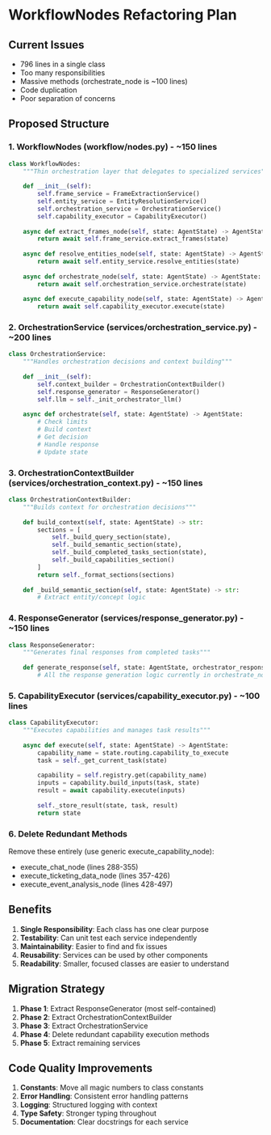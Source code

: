 # WorkflowNodes Refactoring Plan

## Current Issues
- 796 lines in a single class
- Too many responsibilities
- Massive methods (orchestrate_node is ~100 lines)
- Code duplication
- Poor separation of concerns

## Proposed Structure

### 1. **WorkflowNodes** (workflow/nodes.py) - ~150 lines
```python
class WorkflowNodes:
    """Thin orchestration layer that delegates to specialized services"""
    
    def __init__(self):
        self.frame_service = FrameExtractionService()
        self.entity_service = EntityResolutionService()
        self.orchestration_service = OrchestrationService()
        self.capability_executor = CapabilityExecutor()
    
    async def extract_frames_node(self, state: AgentState) -> AgentState:
        return await self.frame_service.extract_frames(state)
    
    async def resolve_entities_node(self, state: AgentState) -> AgentState:
        return await self.entity_service.resolve_entities(state)
    
    async def orchestrate_node(self, state: AgentState) -> AgentState:
        return await self.orchestration_service.orchestrate(state)
    
    async def execute_capability_node(self, state: AgentState) -> AgentState:
        return await self.capability_executor.execute(state)
```

### 2. **OrchestrationService** (services/orchestration_service.py) - ~200 lines
```python
class OrchestrationService:
    """Handles orchestration decisions and context building"""
    
    def __init__(self):
        self.context_builder = OrchestrationContextBuilder()
        self.response_generator = ResponseGenerator()
        self.llm = self._init_orchestrator_llm()
    
    async def orchestrate(self, state: AgentState) -> AgentState:
        # Check limits
        # Build context
        # Get decision
        # Handle response
        # Update state
```

### 3. **OrchestrationContextBuilder** (services/orchestration_context.py) - ~150 lines
```python
class OrchestrationContextBuilder:
    """Builds context for orchestration decisions"""
    
    def build_context(self, state: AgentState) -> str:
        sections = [
            self._build_query_section(state),
            self._build_semantic_section(state),
            self._build_completed_tasks_section(state),
            self._build_capabilities_section()
        ]
        return self._format_sections(sections)
    
    def _build_semantic_section(self, state: AgentState) -> str:
        # Extract entity/concept logic
```

### 4. **ResponseGenerator** (services/response_generator.py) - ~150 lines
```python
class ResponseGenerator:
    """Generates final responses from completed tasks"""
    
    def generate_response(self, state: AgentState, orchestrator_response: Any) -> FinalResponse:
        # All the response generation logic currently in orchestrate_node
```

### 5. **CapabilityExecutor** (services/capability_executor.py) - ~100 lines
```python
class CapabilityExecutor:
    """Executes capabilities and manages task results"""
    
    async def execute(self, state: AgentState) -> AgentState:
        capability_name = state.routing.capability_to_execute
        task = self._get_current_task(state)
        
        capability = self.registry.get(capability_name)
        inputs = capability.build_inputs(task, state)
        result = await capability.execute(inputs)
        
        self._store_result(state, task, result)
        return state
```

### 6. **Delete Redundant Methods**
Remove these entirely (use generic execute_capability_node):
- execute_chat_node (lines 288-355)
- execute_ticketing_data_node (lines 357-426) 
- execute_event_analysis_node (lines 428-497)

## Benefits

1. **Single Responsibility**: Each class has one clear purpose
2. **Testability**: Can unit test each service independently
3. **Maintainability**: Easier to find and fix issues
4. **Reusability**: Services can be used by other components
5. **Readability**: Smaller, focused classes are easier to understand

## Migration Strategy

1. **Phase 1**: Extract ResponseGenerator (most self-contained)
2. **Phase 2**: Extract OrchestrationContextBuilder
3. **Phase 3**: Extract OrchestrationService
4. **Phase 4**: Delete redundant capability execution methods
5. **Phase 5**: Extract remaining services

## Code Quality Improvements

1. **Constants**: Move all magic numbers to class constants
2. **Error Handling**: Consistent error handling patterns
3. **Logging**: Structured logging with context
4. **Type Safety**: Stronger typing throughout
5. **Documentation**: Clear docstrings for each service